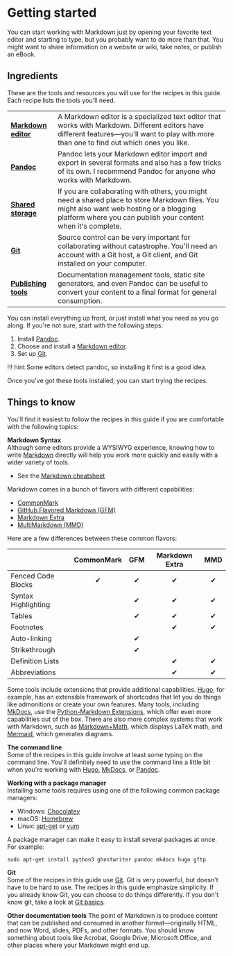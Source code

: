 # Getting started

You can start working with Markdown just by opening your favorite text editor and starting to type, but you probably want to do more than that. You might want to 
share information on a website or wiki, take notes, or publish an eBook.

## Ingredients

These are the tools and resources you will use for the recipes in this guide. Each recipe lists the tools you'll need. 

<table>
  <tr>
    <td><b><a href="../../tools/tools-editors/">Markdown editor</a></b></td>
    <td>A Markdown editor is a specialized text editor that works with Markdown. Different editors have different features&mdash;you'll want to play with more than one to find out which ones you like.</td>
  </tr>
  <tr>
    <td><b><a href="../../tools/tools-pandoc/">Pandoc</a></b></td>
    <td>Pandoc lets your Markdown editor import and export in several formats and also has a few tricks of its own. I recommend Pandoc for anyone who works with Markdown.</td>
  </tr>
  <tr>
    <td><b><a href="../../tools/tools-storage/">Shared storage</a></b></td>
    <td>If you are collaborating with others, you might need a shared place to store Markdown files. You might also want web hosting or a blogging platform where you can publish your content when it's complete.</td>
  </tr>
  <tr>
    <td><b><a href="../../tools/tools-git-setup/">Git</a></b></td>
    <td>Source control can be very important for collaborating without catastrophe. You'll need an account with a Git host, a Git client, and Git installed on your computer.</td>
  </tr>
  <tr>
    <td><b><a href="../../tools/tools-publishing/">Publishing tools</a></b></td>
    <td>Documentation management tools, static site generators, and even Pandoc can be useful to convert your content to a final format for general consumption.</td>
  </tr>
</table>

You can install everything up front, or just install what you need as you go along. 
If you're not sure, start with the following steps:

1. Install [Pandoc](../../tools/tools-publishing/#pandoc).
2. Choose and install a [Markdown editor](../../tools/tools-editors/).
3. Set up [Git](../../tools/tools-git-setup/).

!!! hint
    Some editors detect pandoc, so installing it first is a good idea.
    
Once you've got these tools installed, you can start trying the recipes.

## Things to know

You'll find it easiest to follow the recipes in this guide if you are comfortable with the following topics:

**Markdown Syntax**  
Although some editors provide a WYSIWYG experience, knowing how to write [Markdown](https://www.markdownguide.org/basic-syntax/) directly will help you work more quickly and easily with a wider variety of tools. 

- See the [Markdown cheatsheet](../resources/markdown-cheatsheet/)

Markdown comes in a bunch of flavors with different capabilities:

- [CommonMark](https://commonmark.org/)
- [GitHub Flavored Markdown (GFM)](https://github.github.com/gfm/)
- [Markdown Extra](https://michelf.ca/projects/php-markdown/extra/)
- [MultiMarkdown (MMD)](https://fletcherpenney.net/multimarkdown/)

Here are a few differences between these common flavors:

| | CommonMark | GFM | Markdown Extra | MMD |
|---------|:-----:|:-----:|:-----:|:-----:|
|Fenced Code Blocks | &#10004;|&#10004;|&#10004;|&#10004;|
|Syntax Highlighting | |&#10004;|&#10004;|&#10004;|
|Tables | |&#10004;|&#10004;|&#10004;|
|Footnotes | | |&#10004;|&#10004;|
|Auto-linking | |&#10004;| | |
|Strikethrough| |&#10004;| | |
|Definition Lists| | |&#10004;|&#10004;|
|Abbreviations | | |&#10004;|&#10004; |

Some tools include extensions that provide additional capabilities. [Hugo](../../tools/tools-publishing/#hugo), for example, has an extensible framework of shortcodes that let you do things like admonitions or create your own features. Many tools, including [MkDocs](../tools/tools-publishing/#mkdocs), use the [Python-Markdown Extensions](https://python-markdown.github.io/extensions/), which offer even more capabilities out of the box. There are also more complex systems that work with Markdown, such as [Markdown+Math](https://marketplace.visualstudio.com/items?itemName=goessner.mdmath), which displays LaTeX math, and [Mermaid](https://mermaid-js.github.io/mermaid/#/), which generates diagrams.

**The command line**  
Some of the recipes in this guide involve at least some typing on the command line. You'll definitely need to use the command line a little bit when you're working with [Hugo](../../tools/tools-publishing/#hugo), [MkDocs](../../tools/tools-publishing/#mkdocs), or [Pandoc](../../tools/tools-publishing/#pandoc). 

**Working with a package manager**  
Installing some tools requires using one of the following common package managers:

  - Windows: [Chocolatey](https://chocolatey.org/)
  - macOS: [Homebrew](https://brew.sh/)
  - Linux: [apt-get](https://help.ubuntu.com/community/AptGet/Howto) or [yum](http://yum.baseurl.org/)
  
A package manager can make it easy to install several packages at once. For example:

```
sudo apt-get install python3 ghostwriter pandoc mkdocs hugo gftp
```

**Git**  
Some of the recipes in this guide use [Git](https://git-scm.com/). Git is very powerful, but doesn't have to be hard to use. The recipes in this guide emphasize simplicity. If you already know Git, you can choose to do things differently. If you don't know git, take a look at [Git basics](../getting-started-git-basics).

**Other documentation tools**
The point of Markdown is to produce content that can be published and consumed in another format&mdash;originally HTML, and now Word, slides, PDFs, and other formats. You should know something about tools like Acrobat, Google Drive, Microsoft Office, and other places where your Markdown might end up.



